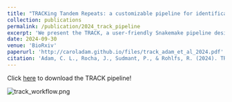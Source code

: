 ```yaml
---
title: "TRACKing Tandem Repeats: a customizable pipeline for identification and cross-species comparisons"
collection: publications
permalink: /publication/2024_track_pipeline
excerpt: 'We present the TRACK, a user-friendly Snakemake pipeline designed to consolidate the discovery and comparison of tandem repeats (TRs) across species'
date: 2024-09-30
venue: 'BioRxiv'
paperurl: 'http://caroladam.github.io/files/track_adam_et_al_2024.pdf'
citation: 'Adam, C. L., Rocha, J., Sudmant, P., & Rohlfs, R. (2024). TRACKing Tandem Repeats: a customizable pipeline for identification and cross-species comparisons. bioRxiv, 2024-09.'
---
```


Click [here](https://github.com/caroladam/track) to download the TRACK pipeline!

![track_workflow.png](http://caroladam.github.io/images/track_workflow.png)

